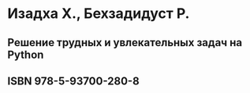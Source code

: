 # Изадха Х., Бехзадидуст Р.


## Решение трудных и увлекательных задач на Python

## ISBN 978-5-93700-280-8